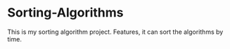 # Sorting-Algorithms
This is my sorting algorithm project.
Features, it can sort the algorithms by time.
